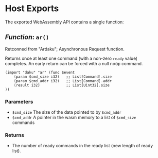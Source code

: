 # Host Exports

The exported WebAssembly API contains a single function:

## *Function*: `ar()`

Retconned from "Ardaku"; Asynchronous Request function.

Returns once at least one command (with a non-zero `ready` value) completes.  An
early return can be forced with a null noöp command.

```wat
(import "daku" "ar" (func $event
    (param $cmd_size i32)   ;; List[Command].size
    (param $cmd_addr i32)   ;; List[Command].addr
    (result i32)            ;; List[Uint32].size 
))
```

### Parameters

 - `$cmd_size` The size of the data pointed to by `$cmd_addr`
 - `$cmd_addr` A pointer in the wasm memory to a list of `$cmd_size` commands

### Returns

 - The number of ready commands in the ready list (new length of ready list).
